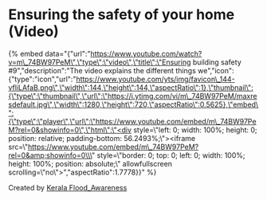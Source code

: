 # Ensuring the safety of your home \(Video\)

{% embed data="{\"url\":\"https://www.youtube.com/watch?v=m\_74BW97PeM\",\"type\":\"video\",\"title\":\"Ensuring building safety \#9\",\"description\":\"The video explains the different things we\",\"icon\":{\"type\":\"icon\",\"url\":\"https://www.youtube.com/yts/img/favicon\_144-vfliLAfaB.png\",\"width\":144,\"height\":144,\"aspectRatio\":1},\"thumbnail\":{\"type\":\"thumbnail\",\"url\":\"https://i.ytimg.com/vi/m\_74BW97PeM/maxresdefault.jpg\",\"width\":1280,\"height\":720,\"aspectRatio\":0.5625},\"embed\":{\"type\":\"player\",\"url\":\"https://www.youtube.com/embed/m\_74BW97PeM?rel=0&showinfo=0\",\"html\":\"<div style=\\\"left: 0; width: 100%; height: 0; position: relative; padding-bottom: 56.2493%;\\\"><iframe src=\\\"https://www.youtube.com/embed/m\_74BW97PeM?rel=0&amp;showinfo=0\\\" style=\\\"border: 0; top: 0; left: 0; width: 100%; height: 100%; position: absolute;\\\" allowfullscreen scrolling=\\\"no\\\"></iframe></div>\",\"aspectRatio\":1.7778}}" %}

Created by [Kerala Flood\_Awareness](https://www.youtube.com/channel/UCTRQxF0ZqselrQoVaKb1Naw)

